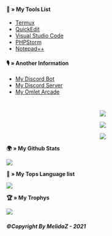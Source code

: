 <h4><b>🔧 » My Tools List</b></h4>

- [Termux](https://termux.com)
- [QuickEdit](https://quickedit.en.uptodown.com/android)
- [Visual Studio Code](https://code.visualstudio.com)
- [PHPStorm](https://www.jetbrains.com/phpstorm)
- [Notepad++](https://notepad-plus-plus.org/downloads)

<h4><b>🎙️ » Another Information</b></h4>

- [My Discord Bot](https://ayakabot.ml)
- [My Discord Server](https://discord.gg/XpTut4RSTS)
- [My Omlet Arcade](https://omlet.gg/notkungz1)
<h1></h1>
<p align="center">
 <a href="#">
 <img src="https://discord.c99.nl/widget/theme-1/568093374662311956.png"></a>
 </a>
 <br>
<p align="center">
 <a href="https://top.gg/bot/706144670807228568">
 <img src="https://top.gg/api/widget/status/706144670807228568.svg"/>
 </a>
 <br>
<p align="center">
 <a href="#">
 <img src="https://komarev.com/ghpvc/?username=MelidaZ&label=PROFILE+VIEWS"/>
 </a>
 <br>
<p align="center">
  <a href"#">
    <p><b>🌍 » My Github Stats<b></p>
    <img src="https://github-readme-stats.vercel.app/api?username=MelidaZ&include_all_commits=true&count_private=true&theme=react&show_icons=true&hide_border=true&title_color=87CEEB&icon_color=87CEEB&bg_color=0d1117"/>
  <br>
    <p><b>🎲 » My Tops Language list<b></p>
    <img src="https://github-readme-stats.vercel.app/api/top-langs/?username=MelidaZ&layout=compact&theme=react&show_icons=true&hide_border=true&title_color=87CEEB&icon_color=87CEEB&bg_color=0d1117"/>
  <br>
    <p><b>🏆 » My Trophys<b></p>
    <img src="https://github-profile-trophy.vercel.app/?username=MelidaZ&theme=discord"/>
  </a>
  <br>
</p>

<h6><b>©Copyright By MelidaZ - 2021</b></h6>

